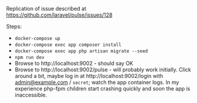 Replication of issue described at https://github.com/laravel/pulse/issues/128

Steps:

 * `docker-compose up`
 * `docker-compose exec app composer install`
 * `docker-compose exec app php artisan migrate --seed`
 * `npm run dev`
 * Browse to http://localhost:9002 - should say OK
 * Browse to http://localhost:9002/pulse - will probably work initially. Click around a bit, maybe log in at http://localhost:9002/login with admin@example.com / `secret`; watch the app container logs. In my experience php-fpm children start crashing quickly and soon the app is inaccessible.
